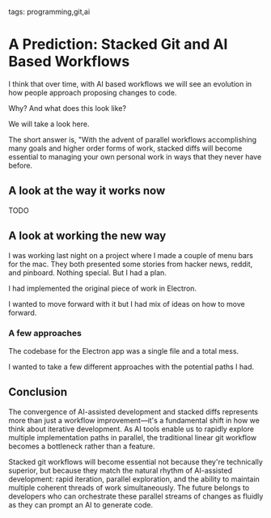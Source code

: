 tags: programming,git,ai

# A Prediction: Stacked Git and AI Based Workflows
I think that over time, with AI based workflows we will see an evolution in how people approach proposing changes to code.

Why? And what does this look like?

We will take a look here.

The short answer is, "With the advent of parallel workflows accomplishing many goals and higher order forms of work, stacked diffs will become essential to managing your own personal work in ways that they never have before.

## A look at the way it works now
TODO

## A look at working the new way
I was working last night on a project where I made a couple of menu bars for the mac.
They both presented some stories from hacker news, reddit, and pinboard.
Nothing special.
But I had a plan.

I had implemented the original piece of work in Electron.

I wanted to move forward with it but I had mix of ideas on how to move forward.

### A few approaches
The codebase for the Electron app was a single file and a total mess.

I wanted to take a few different approaches with the potential paths I had.

## Conclusion

The convergence of AI-assisted development and stacked diffs represents more than just a workflow improvement—it's a fundamental shift in how we think about iterative development. As AI tools enable us to rapidly explore multiple implementation paths in parallel, the traditional linear git workflow becomes a bottleneck rather than a feature.

Stacked git workflows will become essential not because they're technically superior, but because they match the natural rhythm of AI-assisted development: rapid iteration, parallel exploration, and the ability to maintain multiple coherent threads of work simultaneously. The future belongs to developers who can orchestrate these parallel streams of changes as fluidly as they can prompt an AI to generate code.

